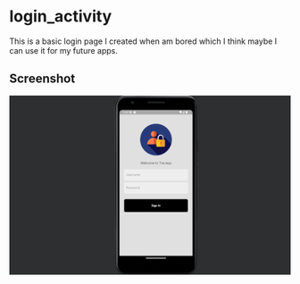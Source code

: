 # login_activity

This is a basic login page I created when am bored which I think maybe I can use it for my future apps.

## Screenshot

<p align="center">
  <img src="lib/images/login.png" alt="Project Picture" width="1000">
</p>

